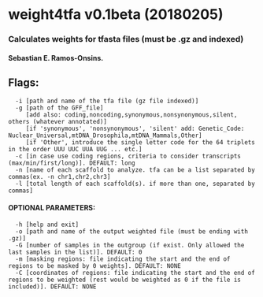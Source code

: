 # weight4tfa v0.1beta (20180205)
### Calculates weights for tfasta files (must be .gz and indexed)
#### Sebastian E. Ramos-Onsins.

## Flags:
      -i [path and name of the tfa file (gz file indexed)]
      -g [path of the GFF_file]
         [add also: coding,noncoding,synonymous,nonsynonymous,silent, others (whatever annotated)]
         [if 'synonymous', 'nonsynonymous', 'silent' add: Genetic_Code: Nuclear_Universal,mtDNA_Drosophila,mtDNA_Mammals,Other]
         [if 'Other', introduce the single letter code for the 64 triplets in the order UUU UUC UUA UUG ... etc.]
      -c [in case use coding regions, criteria to consider transcripts (max/min/first/long)]. DEFAULT: long
      -n [name of each scaffold to analyze. tfa can be a list separated by commas(ex. -n chr1,chr2,chr3]
      -l [total length of each scaffold(s). if more than one, separated by commas]
#### OPTIONAL PARAMETERS:
      -h [help and exit]
      -o [path and name of the output weighted file (must be ending with .gz)]
      -G [number of samples in the outgroup (if exist. Only allowed the last samples in the list)]. DEFAULT: 0
      -m [masking regions: file indicating the start and the end of regions to be masked by 0 weights]. DEFAULT: NONE
      -C [coordinates of regions: file indicating the start and the end of regions to be weighted (rest would be weighted as 0 if the file is included)]. DEFAULT: NONE

